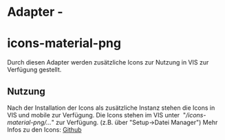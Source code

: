
# Adapter -

# icons-material-png

Durch diesen Adapter werden zusätzliche Icons zur Nutzung in VIS zur Verfügung gestellt.


## Nutzung

Nach der Installation der Icons als zusätzliche Instanz stehen die Icons in VIS und mobile zur Verfügung. Die Icons stehen im VIS unter  "_/icons-material-png/..._" zur Verfügung. (z.B. über "Setup->Datei Manager") Mehr Infos zu den Icons: [Github](https://github.com/google/material-design-icons)